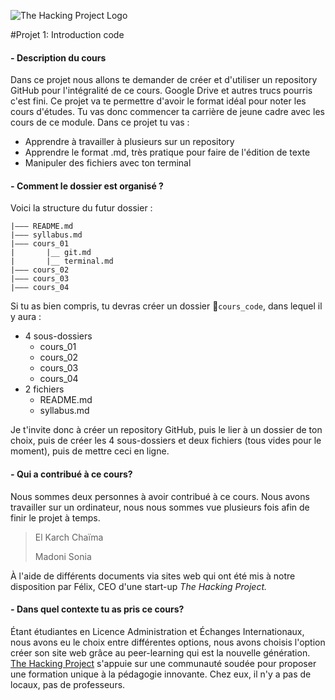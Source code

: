 ![The Hacking Project Logo](https://www.thehackingproject.org/assets/logo-679a38cf63fe9880c306ddfe3e882730ea4ed609392964a24b4a33c51344e5ca.png)


#Projet 1: Introduction code

#### *-* **Description du cours**

Dans ce projet nous allons te demander de créer et d'utiliser un repository GitHub pour l'intégralité de ce cours. Google Drive et autres trucs pourris c'est fini. 
Ce projet va te permettre d'avoir le format idéal pour noter les cours d'études. Tu vas donc commencer ta carrière de jeune cadre avec les cours de ce module.
Dans ce projet tu vas :

* Apprendre à travailler à plusieurs sur un repository
* Apprendre le format .md, très pratique pour faire de l'édition de texte
* Manipuler des fichiers avec ton terminal

#### *-* Comment le dossier est organisé ?

Voici la structure du futur dossier :

	|––– README.md
	|––– syllabus.md
	|––– cours_01
	|		|__ git.md
	|		|__ terminal.md
	|––– cours_02
	|––– cours_03
	|––– cours_04
Si tu as bien compris, tu devras créer un dossier `cours_code`, dans lequel il y aura :

* 4 sous-dossiers
	* cours_01
	* cours_02
	* cours_03
	* cours_04
* 2 fichiers
	* README.md
	* syllabus.md

Je t'invite donc à créer un repository GitHub, puis le lier à un dossier de ton choix, puis de créer les 4 sous-dossiers et deux fichiers (tous vides pour le moment), puis de mettre ceci en ligne.

#### *-* Qui a contribué à ce cours?

Nous sommes deux personnes à avoir contribué à ce cours. Nous avons travailler sur un ordinateur, nous nous sommes vue plusieurs fois afin de finir le projet à temps.
> El Karch Chaïma
> 
> Madoni Sonia

À l'aide de différents documents via sites web qui ont été mis à notre disposition par Félix, CEO d'une start-up _The Hacking Project._


#### *-* Dans quel contexte tu as pris ce cours?

Étant étudiantes en Licence Administration et Échanges Internationaux, nous avons eu le choix entre différentes options, nous avons choisis l'option créer son site web grâce au peer-learning qui est la nouvelle génération. [The Hacking Project](https://www.thehackingproject.org) s'appuie sur une communauté soudée pour proposer une formation unique à la pédagogie innovante. Chez eux, il n'y a pas de locaux, pas de professeurs.